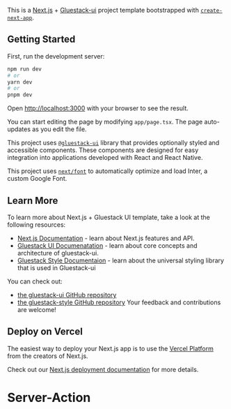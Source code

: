 This is a [Next.js](https://nextjs.org/) + [Gluestack-ui](https://ui.gluestack.io/) project template bootstrapped with [`create-next-app`](https://github.com/vercel/next.js/tree/canary/packages/create-next-app).

## Getting Started

First, run the development server:

```bash
npm run dev
# or
yarn dev
# or
pnpm dev
```

Open [http://localhost:3000](http://localhost:3000) with your browser to see the result.

You can start editing the page by modifying `app/page.tsx`. The page auto-updates as you edit the file.

This project uses [`@gluestack-ui`](https://ui.gluestack.io/docs/overview/introduction) library that provides optionally styled and accessible components. These components are designed for easy integration into applications developed with React and React Native.

This project uses [`next/font`](https://nextjs.org/docs/basic-features/font-optimization) to automatically optimize and load Inter, a custom Google Font.

## Learn More

To learn more about Next.js + Gluestack UI template, take a look at the following resources:

- [Next.js Documentation](https://nextjs.org/docs) - learn about Next.js features and API.
- [Gluestack UI Documenatation](https://ui.gluestack.io/docs/overview/introduction) - learn about core concepts and architecture of gluestack-ui.
- [Gluestack Style Documentaion](https://style.gluestack.io/docs/overview/introduction) - learn about the universal styling library that is used in Gluestack-ui

You can check out:
- [the gluestack-ui GitHub repository](https://github.com/gluestack/gluestack-ui)
- [the gluestack-style GitHub repository](https://github.com/gluestack/gluestack-style)
Your feedback and contributions are welcome!

## Deploy on Vercel

The easiest way to deploy your Next.js app is to use the [Vercel Platform](https://vercel.com/new?utm_medium=default-template&filter=next.js&utm_source=create-next-app&utm_campaign=create-next-app-readme) from the creators of Next.js.

Check out our [Next.js deployment documentation](https://nextjs.org/docs/deployment) for more details.
# Server-Action

